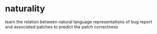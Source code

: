# naturality
learn the relation between natural language representations of bug report and associated patches to predict the patch correctness